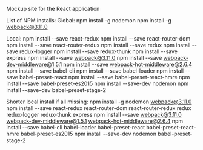 ﻿Mockup site for the React application

List of NPM installs:
Global:
npm install -g nodemon
npm install -g webpack@3.11.0

Local:
npm install --save react-redux
npm install --save react-router-dom
npm install --save react-router-redux
npm install --save redux
npm install --save redux-logger
npm install --save redux-thunk
npm install --save express
npm install --save webpack@3.11.0
npm install --save webpack-dev-middleware@1.5.1
npm install --save webpack-hot-middleware@2.6.4
npm install --save babel-cli
npm install --save babel-loader
npm install --save babel-preset-react
npm install --save babel-preset-react-hmre
npm install --save babel-preset-es2015
npm install --save-dev nodemon
npm install --save-dev babel-preset-stage-2

Shorter local install if all missing:
npm install -g nodemon webpack@3.11.0
npm install --save react-redux react-router-dom  react-router-redux redux redux-logger redux-thunk express
npm install --save webpack@3.11.0 webpack-dev-middleware@1.5.1 webpack-hot-middleware@2.6.4
npm install --save babel-cli babel-loader babel-preset-react babel-preset-react-hmre babel-preset-es2015
npm install --save-dev nodemon babel-preset-stage-2
